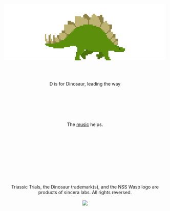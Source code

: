 <br /><br />
<br /><br />

<p align="center">
<img id="stegosaur" src="img/stegosaur.gif">
</p>
<br /><br />
<p align="center">
D is for Dinosaur, leading the way<br class="fossilkey" fossil="classyfied" />
</p>
<br /><br />
<p align="center">
<script class="35053cad1b16e8df256d8396da1ee360" src="https://w.promofeatures.com/js/timer/35053cad1b16e8df256d8396da1ee360.js?v=1599865835" ></script>
</p><br /><br />
<p align="center">The <a href="http://somafm.com/player/#/now-playing/defcon">music</a> helps.</p>
<br /><br /><br /><br />

<br /><br />
<br />
<br />
<p align="center">Triassic Trials, the Dinosaur trademark(s), and the NSS Wasp logo are products of sincera labs. All rights reversed.<br /><br />
<img id="wasp" width="90" src="https://www.noshitsecurity.com/img/wasp.png"></p>
